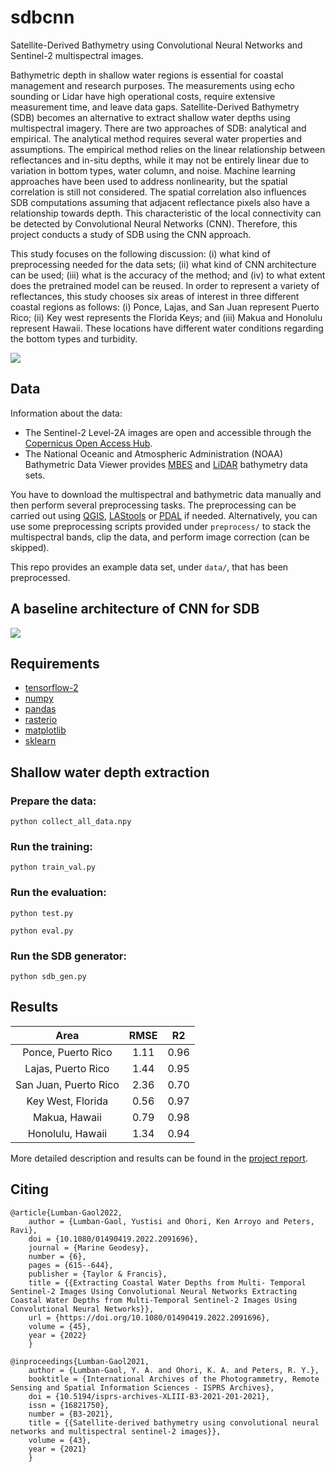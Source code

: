 # sdbcnn
Satellite-Derived Bathymetry using Convolutional Neural Networks and Sentinel-2 multispectral images.

Bathymetric depth in shallow water regions is essential for coastal management and research purposes. The measurements using echo sounding or Lidar have high operational costs, require extensive measurement time, and leave data gaps. Satellite-Derived Bathymetry (SDB) becomes an alternative to extract shallow water depths using multispectral imagery. There are two approaches of SDB: analytical and empirical. The analytical method requires several water properties and assumptions. The empirical method relies on the linear relationship between reflectances and in-situ depths, while it may not be entirely linear due to variation in bottom types, water column, and noise. Machine learning approaches have been used to address nonlinearity, but the spatial correlation is still not considered. The spatial correlation also influences SDB computations assuming that adjacent reflectance pixels also have a relationship towards depth. This characteristic of the local connectivity can be detected by Convolutional Neural Networks (CNN). Therefore, this project conducts a study of SDB using the CNN approach.

This study focuses on the following discussion: (i) what kind of preprocessing needed for the data sets; (ii) what kind of CNN architecture can be used; (iii) what is the accuracy of the method; and (iv) to what extent does the pretrained model can be reused. In order to represent a variety of reflectances, this study chooses six areas of interest in three different coastal regions as follows: (i) Ponce, Lajas, and San Juan represent Puerto Rico; (ii) Key west represents the Florida Keys; and (iii) Makua and Honolulu represent Hawaii. These locations have different water conditions regarding the bottom types and turbidity.

<p float="left">
    <img src="image/methodology.png"/>
</p>

## Data
Information about the data:
- The Sentinel-2 Level-2A images are open and accessible through the [Copernicus Open Access Hub](https://scihub.copernicus.eu/).
- The National Oceanic and Atmospheric Administration (NOAA) Bathymetric Data Viewer provides [MBES](https://maps.ngdc.noaa.gov/viewers/bathymetry/) and [LiDAR](https://coast.noaa.gov/dataviewer/\#/lidar/search/) bathymetry data sets.

You have to download the multispectral and bathymetric data manually and then perform several preprocessing tasks. The preprocessing can be carried out using [QGIS](https://qgis.org/en/site/), [LAStools](https://rapidlasso.com/lastools/) or [PDAL](https://pdal.io/) if needed. Alternatively, you can use some preprocessing scripts provided under `preprocess/` to stack the multispectral bands, clip the data, and perform image correction (can be skipped).

This repo provides an example data set, under `data/`, that has been preprocessed.

## A baseline architecture of CNN for SDB
<p float="left">
    <img src="image/architecture.png"/>
</p>

## Requirements
- [tensorflow-2](https://www.tensorflow.org/)
- [numpy](https://numpy.org/)
- [pandas](https://pandas.pydata.org/)
- [rasterio](https://rasterio.readthedocs.io/en/latest/)
- [matplotlib](https://matplotlib.org/)
- [sklearn](https://scikit-learn.org/stable/)

## Shallow water depth extraction
### Prepare the data:
```
python collect_all_data.npy
```

### Run the training:
```
python train_val.py
```

### Run the evaluation:
```
python test.py
```
```
python eval.py
```

### Run the SDB generator:
```
python sdb_gen.py
```

## Results
| Area                  | RMSE  | R2    | 
| :---:                 | :---: | :---: | 
| Ponce, Puerto Rico    | 1.11  | 0.96  |
| Lajas, Puerto Rico    | 1.44  | 0.95  |
| San Juan, Puerto Rico | 2.36  | 0.70  |
| Key West, Florida     | 0.56  | 0.97  |
| Makua, Hawaii         | 0.79  | 0.98  |
| Honolulu, Hawaii      | 1.34  | 0.94  |

More detailed description and results can be found in the [project report](http://resolver.tudelft.nl/uuid:662ac71f-6373-4128-8eeb-163b8e727b72).

## Citing
```
@article{Lumban-Gaol2022,
    author = {Lumban-Gaol, Yustisi and Ohori, Ken Arroyo and Peters, Ravi},
    doi = {10.1080/01490419.2022.2091696},
    journal = {Marine Geodesy},
    number = {6},
    pages = {615--644},
    publisher = {Taylor & Francis},
    title = {{Extracting Coastal Water Depths from Multi- Temporal Sentinel-2 Images Using Convolutional Neural Networks Extracting Coastal Water Depths from Multi-Temporal Sentinel-2 Images Using Convolutional Neural Networks}},		
    url = {https://doi.org/10.1080/01490419.2022.2091696},		
    volume = {45},		
    year = {2022}		
    }		
		
@inproceedings{Lumban-Gaol2021,
    author = {Lumban-Gaol, Y. A. and Ohori, K. A. and Peters, R. Y.},
    booktitle = {International Archives of the Photogrammetry, Remote Sensing and Spatial Information Sciences - ISPRS Archives},
    doi = {10.5194/isprs-archives-XLIII-B3-2021-201-2021},
    issn = {16821750},
    number = {B3-2021},
    title = {{Satellite-derived bathymetry using convolutional neural networks and multispectral sentinel-2 images}},
    volume = {43},
    year = {2021}
    } 
```
